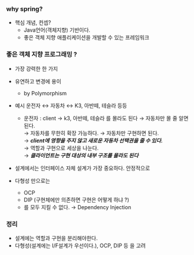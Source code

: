 ### why spring?
- 핵심 개념, 컨셉? 
    - Java언어(객체지향) 기반이다.
    - 좋은 객체 지향 애플리케이션을 개발할 수 있는 프레임워크
    
### 좋은 객체 지향 프로그래밍 ?
- 가장 강력한 한 가지
- 유연하고 변경에 용이
    - by Polymorphism
    
- 예시 운전자 ↔ 자동차 ↔ K3, 아반떼, 테슬라 등등
    - 운전자 : client → k3, 아반떼, 테슬라 를 몰라도 된다 → 자동차만 몰 줄 알면 된다. 
    <br>→ 자동차를 무한히 확장 가능하다. → 자동차만 구현하면 된다. 
    <br>→ ***client에 영향을 주지 않고 새로운 자동차 선택권을 줄 수 있다.***
    <br>→ 역할과 구현으로 세상을 나눈다.
    <br>→ ***클라이언트는 구현 대상의 내부 구조를 몰라도 된다***
      
- 설계에서는 인터페이스 자체 설계가 가장 중요하다. 안정적으로
- 다형성 만으로는 
  - OCP 
  - DIP (구현체에만 의존하면 구현은 어떻게 하냐 ?)
  - 를 모두 지킬 수 없다. → Dependency Injection
  
### 정리
- 설계에는 역할과 구현을 분리해야한다.
- 다형성(설계에는 I/F설계가 우선이다.), OCP, DIP 등 을 고려

